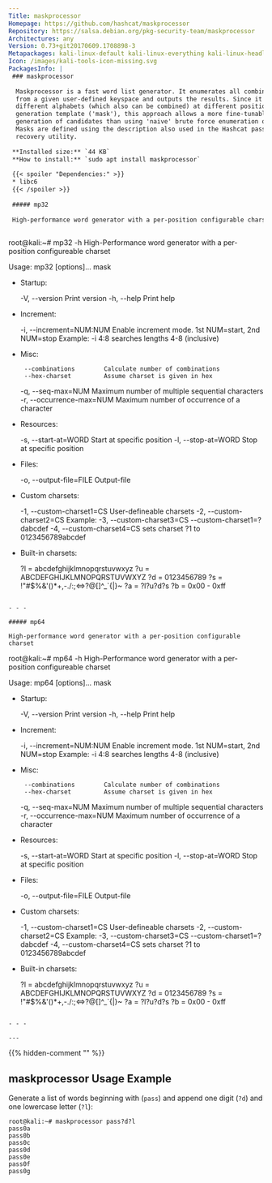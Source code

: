 ```yaml
---
Title: maskprocessor
Homepage: https://github.com/hashcat/maskprocessor
Repository: https://salsa.debian.org/pkg-security-team/maskprocessor
Architectures: any
Version: 0.73+git20170609.1708898-3
Metapackages: kali-linux-default kali-linux-everything kali-linux-headless kali-linux-large kali-tools-passwords 
Icon: /images/kali-tools-icon-missing.svg
PackagesInfo: |
 ### maskprocessor
 
  Maskprocessor is a fast word list generator. It enumerates all combinations
  from a given user-defined keyspace and outputs the results. Since it supports
  different alphabets (which also can be combined) at different positions in the
  generation template ('mask'), this approach allows a more fine-tunable
  generation of candidates than using 'naive' brute force enumeration of words.
  Masks are defined using the description also used in the Hashcat password
  recovery utility.
 
 **Installed size:** `44 KB`  
 **How to install:** `sudo apt install maskprocessor`  
 
 {{< spoiler "Dependencies:" >}}
 * libc6 
 {{< /spoiler >}}
 
 ##### mp32
 
 High-performance word generator with a per-position configurable charset
 
 ```
 root@kali:~# mp32 -h
 High-Performance word generator with a per-position configureable charset
 
 Usage: mp32 [options]... mask
 
 * Startup:
 
   -V,  --version             Print version
   -h,  --help                Print help
 
 * Increment:
 
   -i,  --increment=NUM:NUM   Enable increment mode. 1st NUM=start, 2nd NUM=stop
                              Example: -i 4:8 searches lengths 4-8 (inclusive)
 
 * Misc:
 
        --combinations        Calculate number of combinations
        --hex-charset         Assume charset is given in hex
   -q,  --seq-max=NUM         Maximum number of multiple sequential characters
   -r,  --occurrence-max=NUM  Maximum number of occurrence of a character
 
 * Resources:
 
   -s,  --start-at=WORD       Start at specific position
   -l,  --stop-at=WORD        Stop at specific position
 
 * Files:
 
   -o,  --output-file=FILE    Output-file
 
 * Custom charsets:
 
   -1,  --custom-charset1=CS  User-defineable charsets
   -2,  --custom-charset2=CS  Example:
   -3,  --custom-charset3=CS  --custom-charset1=?dabcdef
   -4,  --custom-charset4=CS  sets charset ?1 to 0123456789abcdef
 
 * Built-in charsets:
 
   ?l = abcdefghijklmnopqrstuvwxyz
   ?u = ABCDEFGHIJKLMNOPQRSTUVWXYZ
   ?d = 0123456789
   ?s =  !"#$%&'()*+,-./:;<=>?@[\]^_`{|}~
   ?a = ?l?u?d?s
   ?b = 0x00 - 0xff
 
 ```
 
 - - -
 
 ##### mp64
 
 High-performance word generator with a per-position configurable charset
 
 ```
 root@kali:~# mp64 -h
 High-Performance word generator with a per-position configureable charset
 
 Usage: mp64 [options]... mask
 
 * Startup:
 
   -V,  --version             Print version
   -h,  --help                Print help
 
 * Increment:
 
   -i,  --increment=NUM:NUM   Enable increment mode. 1st NUM=start, 2nd NUM=stop
                              Example: -i 4:8 searches lengths 4-8 (inclusive)
 
 * Misc:
 
        --combinations        Calculate number of combinations
        --hex-charset         Assume charset is given in hex
   -q,  --seq-max=NUM         Maximum number of multiple sequential characters
   -r,  --occurrence-max=NUM  Maximum number of occurrence of a character
 
 * Resources:
 
   -s,  --start-at=WORD       Start at specific position
   -l,  --stop-at=WORD        Stop at specific position
 
 * Files:
 
   -o,  --output-file=FILE    Output-file
 
 * Custom charsets:
 
   -1,  --custom-charset1=CS  User-defineable charsets
   -2,  --custom-charset2=CS  Example:
   -3,  --custom-charset3=CS  --custom-charset1=?dabcdef
   -4,  --custom-charset4=CS  sets charset ?1 to 0123456789abcdef
 
 * Built-in charsets:
 
   ?l = abcdefghijklmnopqrstuvwxyz
   ?u = ABCDEFGHIJKLMNOPQRSTUVWXYZ
   ?d = 0123456789
   ?s =  !"#$%&'()*+,-./:;<=>?@[\]^_`{|}~
   ?a = ?l?u?d?s
   ?b = 0x00 - 0xff
 
 ```
 
 - - -
 
---
```

{{% hidden-comment "<!--Do not edit anything above this line-->" %}}

## maskprocessor Usage Example

Generate a list of words beginning with (`pass`) and append one digit (`?d`) and one lowercase letter (`?l`):

```
root@kali:~# maskprocessor pass?d?l
pass0a
pass0b
pass0c
pass0d
pass0e
pass0f
pass0g
```
